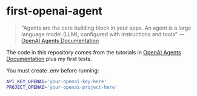 # first-openai-agent

> "Agents are the core building block in your apps. An agent is a large language model (LLM), configured with instructions and tools"
> — [OpenAI Agents Documentation](https://openai.github.io/openai-agents-python/agents/)

The code in this repository comes from the tutorials in [OpenAI Agents Documentation](https://openai.github.io/openai-agents-python/agents/) plus my first tests.

You must create .env before running:

```bash
API_KEY_OPENAI='your-openai-key-here'
PROJECT_OPENAI='your-openai-project-here'
```

